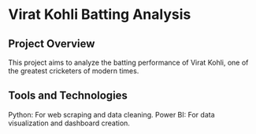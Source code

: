 <h1>Virat Kohli Batting Analysis</h1>
<h2>Project Overview</h2>
This project aims to analyze the batting performance of Virat Kohli, one of the greatest cricketers of modern times. 

<h2>Tools and Technologies</h2>
<p>Python: For web scraping and data cleaning.
  Power BI: For data visualization and dashboard creation.</p>
